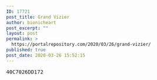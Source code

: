 ```yaml
---
ID: 17721
post_title: Grand Vizier
author: bionicheart
post_excerpt: ""
layout: post
permalink: >
  https://portalrepository.com/2020/03/26/grand-vizier/
published: true
post_date: 2020-03-26 15:52:15
---
```

<pre>40C7026DD172</pre>